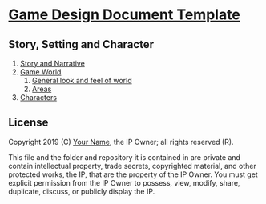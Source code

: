 # [Game Design Document Template](../readme.md)

## Story, Setting and Character

1. [Story and Narrative](./story_and_narrative/readme.md)
2. [Game World](./game_world.md)
	1. [General look and feel of world](./readme.md)
	2. [Areas](./readme.md)
3. [Characters](./readme.md)

## License

Copyright 2019 (C) [Your Name](https://your-name.github.io), the IP Owner; all rights reserved (R).

This file and the folder and repository it is contained in are private and contain intellectual property, trade secrets, copyrighted material, and other protected works, the IP, that are the property of the IP Owner. You must get explicit permission from the IP Owner to possess, view, modify, share, duplicate, discuss, or publicly display the IP.
